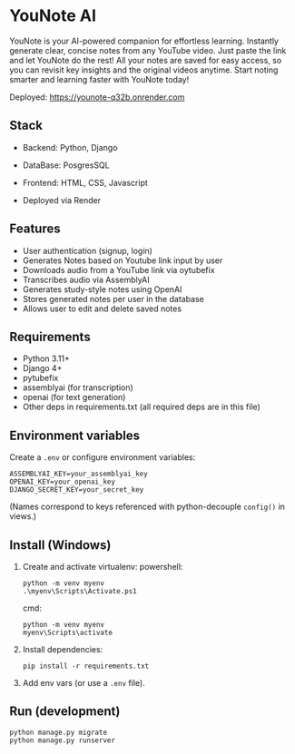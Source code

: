 # YouNote AI 

YouNote is your AI-powered companion for effortless learning. Instantly generate clear, concise notes from any YouTube video. Just paste the link and let YouNote do the rest! All your notes are saved for easy access, so you can revisit key insights and the original videos anytime.
Start noting smarter and learning faster with YouNote today!

Deployed: https://younote-q32b.onrender.com

## Stack
- Backend: Python, Django
- DataBase:  PosgresSQL
- Frontend: HTML, CSS, Javascript

- Deployed via Render


## Features
- User authentication (signup, login)
- Generates Notes based on Youtube link input by user
- Downloads audio from a YouTube link via oytubefix
- Transcribes audio via AssemblyAI
- Generates study-style notes using OpenAI
- Stores generated notes per user in the database
- Allows user to edit and delete saved notes



## Requirements
- Python 3.11+ 
- Django 4+
- pytubefix 
- assemblyai (for transcription)
- openai (for text generation)
- Other deps in requirements.txt (all required deps are in this file)

## Environment variables
Create a `.env` or configure environment variables:

```
ASSEMBLYAI_KEY=your_assemblyai_key
OPENAI_KEY=your_openai_key
DJANGO_SECRET_KEY=your_secret_key
```

(Names correspond to keys referenced with python-decouple `config()` in views.)

## Install (Windows)
1. Create and activate virtualenv:
   powershell:
   ```
   python -m venv myenv
   .\myenv\Scripts\Activate.ps1
   ```
   cmd:
   ```
   python -m venv myenv
   myenv\Scripts\activate
   ```
2. Install dependencies:
   ```
   pip install -r requirements.txt
   ```
3. Add env vars (or use a `.env` file).

## Run (development)
```
python manage.py migrate
python manage.py runserver
```



